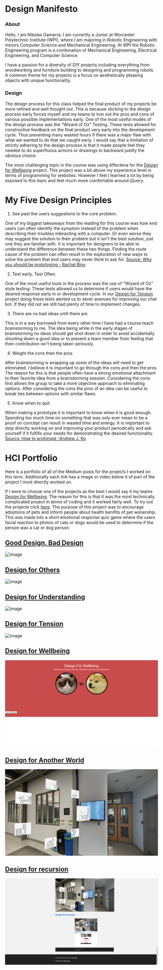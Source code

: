 # Design Manifesto

### About
Hello, I am Nikolas Gamarra. I am currently a Junior at Worcester Polytechnic Institute (WPI), where I am majoring in Robotic Engineering with minors Computer Science and Mechanical Engineering. At WPI the Robotic Engineering program is a combination of Mechanical Engineering, Electrical Engineering, and Computer Science.

I have a passion for a diversity of DIY projects including everything from woodworking and furniture building to designing and programming robots. A common theme for my projects is a focus on aesthetically pleasing objects with unique functionality. 

### Design 

The design process for this class helped the final product of my projects be more refined and well thought out. This is because sticking to the design process early forces myself and my teams to iron out the pros and cons of various possible implementations early. One of the most useful modes of the design process was the “Wizard of Oz” Testing. These tests allowed for constructive feedback on the final product very early into the development cycle. Thus preventing many wasted hours if there was a major flaw with what we wanted to do that we caught early.  I would say that a limitation of strictly adhering to the design process is that it made people feel they needed to do superfluous actions or drawings to backward justify the obvious choice. 

The most challenging topic in the course was using Affecteva for the [Design for Wellbeing](https://medium.com/@ilanazeldin/design-for-wellbeing-7cc8d2f7a9a7) project. This project was a bit above my experience level in terms of programming for websites. However I feel I learned a lot by being exposed to this topic and feel much more comfortable around jQuery.


# My Five Design Principles

1. See past the users suggestions to the core problem. 

One of my biggest takeaways from the reading for this course was how end users can often identify the symptom instead of the problem when describing their troubles interacting with a computer. Or even worse they may suggest the solution to their problem but it isn't the best solution, just one they are familiar with. It is important for designers to be able to understand the difference between these two things. Finding the route cause of the problem can often result in the exploration of new ways to solve the problem that end users may never think to ask for. [Source: Why you should be prototyping - Rachel Binx](https://medium.com/@rachelbinx/why-you-should-be-prototyping-e4f7d55a6848)

2. Test early. Test Often. 

One of the most useful tools in the process was the use of "Wizard of Oz" style testing. These tests allowed us to determine if users would have the desired response early in or development cycle. In our [Design for Tension](https://medium.com/@nxgamarra/design-for-tension-c81434e5096c) project doing these tests alerted us to sever avenues for improving our chat bot. If they did not we still had plenty of time to implement changes.

3. There are no bad ideas until there are

This is in a way borrowed from every other time I have had a course teach brainstorming to me. The idea being while in the early stages of brainstorming no ideas should get shot down in order to avoid accidentally shooting down a good idea or to prevent a team member from feeling that their contribution isn't being taken seriously.

4. Weight the cons then the pros

After brainstorming is wrapping up some of the ideas will need to get eliminated. I believe it is important to go through the cons and then the pros. The reason for this is that people often have a strong emotional attachment to their favorite idea from a brainstorming session. Considering the cons first allows the group to take a more objective approach to eliminating options. After considering the cons the pros of an idea can be useful to break ties between options with similar flaws. 

5. Know when to quit

When making a prototype it is important to know when it is good enough. Spending too much time on something that was only ever mean to be a proof on concept can result in wasted time and energy. It is important to stop directly working on and improving your product periodically and ask yourself if it fulfills your needs for demonstrating the desired functionality. 
[Sourcs: How to prototype -Andrew J. Ko](http://faculty.washington.edu/ajko/books/design-methods/how-to-prototype.html)



# HCI Portfolio 

Here is a portfolio of all of the Medium posts for the projects I worked on this term.  Additionally each link has a image or video below it of part of the project I most directly worked on. 

If I were to choose one of the projects as the best I would say it my teams [Design for Wellbeing](https://medium.com/@ilanazeldin/design-for-wellbeing-7cc8d2f7a9a7). The reason for this is that it was the most technically complicated project in terms of coding and it worked fairly well. To try out the projecte click [here](https://brcoll.github.io/DesignForWellbeing/). The purpose of this project was to encourage adoptions of pets and inform people about health benifits of pet wonership. This was made into a short emotional response quiz game where the users facial reaction to photos of cats or dogs would be used to determine if the person was a cat or dog person.



## [Good Design, Bad Design](https://medium.com/@nxgamarra/good-design-bad-design-ab062df17c6b)

![image](https://cdn-images-1.medium.com/max/1100/1*nYVx5xwpQhN1douGr0TNBA.png)

## [Design for Others](https://medium.com/@cormac.collier/design-for-feedback-c212af828ccc)

![image](https://cdn-images-1.medium.com/max/440/0*JFqXXOjzzLyilelS.)

## [Design for Understanding](https://medium.com/@tiffanykayo96/design-for-understanding-billionaire-data-b04b9f6ba220)

![image](https://cdn-images-1.medium.com/max/1100/1*4zY-w2ANF6-_k4W5ugnLYw.png)

## [Design for Tension](https://medium.com/@nxgamarra/design-for-tension-c81434e5096c)

![image](https://cdn-images-1.medium.com/max/880/1*58TTNqsCFfZFZZnP77n3zQ.png)

## [Design for Wellbeing](https://medium.com/@ilanazeldin/design-for-wellbeing-7cc8d2f7a9a7)

![image](https://raw.githubusercontent.com/niko1499/Design-Manifesto/master/catdog.png)

## [Design for Another World](https://raw.githubusercontent.com/niko1499/Design-Manifesto/master/world.png)

![image](https://raw.githubusercontent.com/niko1499/Design-Manifesto/master/world.png)

## [Design for recursion](https://niko1499.github.io/Design-Manifesto/)

![image](https://raw.githubusercontent.com/niko1499/Design-Manifesto/master/rec6.png)






















